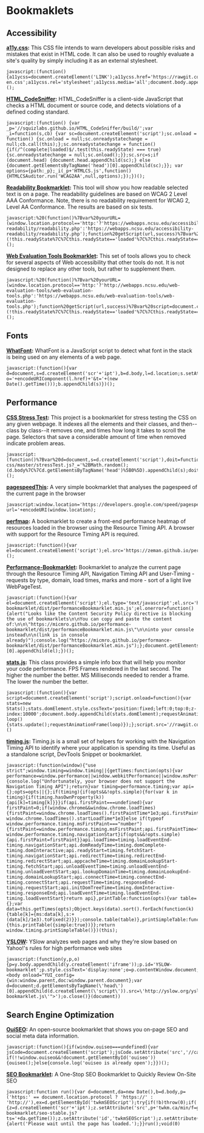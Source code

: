# Bookmaklets

## Accessibility
**[a11y.css](https://github.com/ffoodd/a11y.css):** This CSS file intends to warn developers about possible risks and mistakes that exist in HTML code. It can also be used to roughly evaluate a site's quality by simply including it as an external stylesheet.

```
javascript:(function(){a11ycss=document.createElement('LINK');a11ycss.href='https://rawgit.com/ffoodd/a11y.css/master/css/a11y-en.css';a11ycss.rel='stylesheet';a11ycss.media='all';document.body.appendChild(a11ycss);})();
```

**[HTML_CodeSniffer](https://github.com/squizlabs/HTML_CodeSniffer):** HTML_CodeSniffer is a client-side JavaScript that checks a HTML document or source code, and detects violations of a defined coding standard.

```
javascript:(function() {var _p='//squizlabs.github.io/HTML_CodeSniffer/build/';var _i=function(s,cb) {var sc=document.createElement('script');sc.onload = function() {sc.onload = null;sc.onreadystatechange = null;cb.call(this);};sc.onreadystatechange = function(){if(/^(complete|loaded)$/.test(this.readyState) === true){sc.onreadystatechange = null;sc.onload();}};sc.src=s;if (document.head) {document.head.appendChild(sc);} else {document.getElementsByTagName('head')[0].appendChild(sc);}}; var options={path:_p};_i(_p+'HTMLCS.js',function(){HTMLCSAuditor.run('WCAG2AA',null,options);});})();
```

**[Readability Bookmarklet](http://accessibility.oit.ncsu.edu/tools/readability/):** This tool will show you how readable selected text is on a page. The readability guidelines are based on WCAG 2 Level AAA Conformance. Note, there is no readability requirement for WCAG 2, Level AA Conformance. The results are based on six tests.

```
javascript:%20(function()%7Bvar%20yourURL=(window.location.protocol=='http:'?'https://webapps.ncsu.edu/accessibility-readability/readability.php':'https://webapps.ncsu.edu/accessibility-readability/readability.php');function%20getScript(url,success)%7Bvar%20script=document.createElement('script');script.src=url;var%20head=document.getElementsByTagName('head')%5B0%5D,done=false;script.onload=script.onreadystatechange=function()%7Bif(!done&&(!this.readyState%7C%7Cthis.readyState=='loaded'%7C%7Cthis.readyState=='complete'))%7Bdone=true;success();script.onload=script.onreadystatechange=null;head.removeChild(script);%7D%7D;head.appendChild(script);%7D%20getScript(yourURL,function()%7B%7D);%7D)();
```

**[Web Evaluation Tools Bookmarklet](http://accessibility.oit.ncsu.edu/tools/web-evaluation-tools):** This set of tools allows you to check for several aspects of Web accessibility that other tools do not. It is not designed to replace any other tools, but rather to supplement them.

```
javascript:%20(function()%7Bvar%20yourURL=(window.location.protocol=='http:'?'http://webapps.ncsu.edu/web-evaluation-tools/web-evaluation-tools.php':'https://webapps.ncsu.edu/web-evaluation-tools/web-evaluation-tools.php');function%20getScript(url,success)%7Bvar%20script=document.createElement('script');script.src=url;var%20head=document.getElementsByTagName('head')%5B0%5D,done=false;script.onload=script.onreadystatechange=function()%7Bif(!done&&(!this.readyState%7C%7Cthis.readyState=='loaded'%7C%7Cthis.readyState=='complete'))%7Bdone=true;success();script.onload=script.onreadystatechange=null;head.removeChild(script);%7D%7D;head.appendChild(script);%7D%20getScript(yourURL,function()%7B%7D);%7D)();
```

## Fonts
**[WhatFont](https://github.com/chengyin/WhatFont-Bookmarklet):** WhatFont is a JavaScript script to detect what font in the stack is being used on any elements of a web page.

```
javascript:(function(){var d=document,s=d.createElement('scr'+'ipt'),b=d.body,l=d.location;s.setAttribute('src','http://chengyinliu.com/wf.js?o='+encodeURIComponent(l.href)+'&t='+(new Date().getTime()));b.appendChild(s)})();
```

## Performance
**[ CSS Stress Test](https://github.com/andyedinborough/stress-css):** This project is a bookmarklet for stress testing the CSS on any given webpage.
It indexes all the elements and their classes, and then--class by class--it removes one, and times how long it takes to scroll the page. Selectors that save a considerable amount of time when removed indicate problem areas.

```
javascript:(function()%7Bvar%20d=document,s=d.createElement('script'),doit=function()%7Bif(window.stressTest)%7BstressTest.bookmarklet();%7Delse%7BsetTimeout(doit,100);%7D%7D;s.src='https://rawgithub.com/andyedinborough/stress-css/master/stressTest.js?_='%2BMath.random();(d.body%7C%7Cd.getElementsByTagName('head')%5B0%5D).appendChild(s);doit();%7D)();
```

**[pagespeedThis](https://github.com/kimblim/pagespeedThis):** A very simple bookmarklet that analyses the pagespeed of the current page in the browser

```
javascript:window.location='https://developers.google.com/speed/pagespeed/insights/?url='+encodeURI(window.location);
```

**[perfmap](https://github.com/zeman/perfmap):** A bookmarklet to create a front-end performance heatmap of resources loaded in the browser using the Resource Timing API. A browser with support for the Resource Timing API is required.

```
javascript:(function(){var el=document.createElement('script');el.src='https://zeman.github.io/perfmap/perfmap.js';document.body.appendChild(el);})();
```

**[Performance-Bookmarklet](https://github.com/micmro/performance-bookmarklet):** Bookmarklet to analyze the current page through the Resource Timing API, Navigation Timing API and User-Timing - requests by type, domain, load times, marks and more - sort of a light live WebPageTest.

```
javascript:(function(){var el=document.createElement('script');el.type='text/javascript';el.src='https://micmro.github.io/performance-bookmarklet/dist/performanceBookmarklet.min.js';el.onerror=function(){alert("Looks like the Content Security Policy directive is blocking the use of bookmarklets\n\nYou can copy and paste the content of:\n\n\"https://micmro.github.io/performance-bookmarklet/dist/performanceBookmarklet.min.js\"\n\ninto your console instead\n\n(link is in console already)");console.log("https://micmro.github.io/performance-bookmarklet/dist/performanceBookmarklet.min.js");};document.getElementsByTagName('body')[0].appendChild(el);})();
```

**[stats.js](https://github.com/mrdoob/stats.js):** This class provides a simple info box that will help you monitor your code performance. FPS Frames rendered in the last second. The higher the number the better. MS Milliseconds needed to render a frame. The lower the number the better.

```
javascript:(function(){var script=document.createElement('script');script.onload=function(){var stats=new Stats();stats.domElement.style.cssText='position:fixed;left:0;top:0;z-index:10000';document.body.appendChild(stats.domElement);requestAnimationFrame(function loop(){stats.update();requestAnimationFrame(loop)});};script.src='//rawgit.com/mrdoob/stats.js/master/build/stats.min.js';document.head.appendChild(script);})()
```

**[timing.js](https://github.com/addyosmani/timing.js):** Timing.js is a small set of helpers for working with the Navigation Timing API to identify where your application is spending its time. Useful as a standalone script, DevTools Snippet or bookmarklet.

```
javascript:(function(window){"use strict";window.timing=window.timing||{getTimes:function(opts){var performance=window.performance||window.webkitPerformance||window.msPerformance||window.mozPerformance;if(performance===undefined){console.log("Unfortunately, your browser does not support the Navigation Timing API");return}var timing=performance.timing;var api={};opts=opts||{};if(timing){if(opts&&!opts.simple){for(var k in timing){if(timing.hasOwnProperty(k)){api[k]=timing[k]}}}if(api.firstPaint===undefined){var firstPaint=0;if(window.chrome&&window.chrome.loadTimes){firstPaint=window.chrome.loadTimes().firstPaintTime*1e3;api.firstPaintTime=firstPaint-window.chrome.loadTimes().startLoadTime*1e3}else if(typeof window.performance.timing.msFirstPaint==="number"){firstPaint=window.performance.timing.msFirstPaint;api.firstPaintTime=firstPaint-window.performance.timing.navigationStart}if(opts&&!opts.simple){api.firstPaint=firstPaint}}api.loadTime=timing.loadEventEnd-timing.navigationStart;api.domReadyTime=timing.domComplete-timing.domInteractive;api.readyStart=timing.fetchStart-timing.navigationStart;api.redirectTime=timing.redirectEnd-timing.redirectStart;api.appcacheTime=timing.domainLookupStart-timing.fetchStart;api.unloadEventTime=timing.unloadEventEnd-timing.unloadEventStart;api.lookupDomainTime=timing.domainLookupEnd-timing.domainLookupStart;api.connectTime=timing.connectEnd-timing.connectStart;api.requestTime=timing.responseEnd-timing.requestStart;api.initDomTreeTime=timing.domInteractive-timing.responseEnd;api.loadEventTime=timing.loadEventEnd-timing.loadEventStart}return api},printTable:function(opts){var table={};var data=this.getTimes(opts);Object.keys(data).sort().forEach(function(k){table[k]={ms:data[k],s:+(data[k]/1e3).toFixed(2)}});console.table(table)},printSimpleTable:function(){this.printTable({simple:true})}};return window.timing.printSimpleTable()})(this);
```

**[YSLOW](http://yslow.org/):** YSlow analyzes web pages and why they're slow based on Yahoo!'s rules for high performance web sites

```
javascript:(function(y,p,o){p=y.body.appendChild(y.createElement('iframe'));p.id='YSLOW-bookmarklet';p.style.cssText='display:none';o=p.contentWindow.document;o.open().write('<head><body onload="YUI_config={win:window.parent,doc:window.parent.document};var d=document;d.getElementsByTagName(\'head\')[0].appendChild(d.createElement(\'script\')).src=\'http://yslow.org/yslow-bookmarklet.js\'">');o.close()}(document))
```

## Search Engine Optimization
**[OuiSEO](https://github.com/carlsednaoui/seo-bookmarklet):** An open-source bookmarklet that shows you on-page SEO and social meta data information.

```
javascript:(function(){if(window.ouiseo===undefined){var jsCode=document.createElement('script');jsCode.setAttribute('src','//carlsednaoui.s3.amazonaws.com/ouiseo/ouiseo.min.js');document.body.appendChild(jsCode);}else if(!!window.ouiseo&&!document.getElementById('ouiseo')){ouiseo();}else{console.log('ouiseo is already open');}})();
```

**[SEO Bookmarklet](http://twkm.ca/projects/seo-bookmarklet):** A One-Stop SEO Bookmarklet to Quickly Review On-Site SEO

```
javascript:function run(){var d=document,da=new Date(),b=d.body,p=('https:' == document.location.protocol ? 'https://' : 'http://'),ex=d.getElementById('twkmSEOScript');try{if(!b)throw(0);if(!ex){z=d.createElement('scr'+'ipt');z.setAttribute('src',p+'twkm.ca/min/f=gadgets/resources/seo-bookmarklet/seo-stable.js?ts='+da.getTime());z.setAttribute('id','twkmSEOScript');z.setAttribute('class','025');b.appendChild(z);}}catch(e){alert('Please wait until the page has loaded.');}}run();void(0)
```
